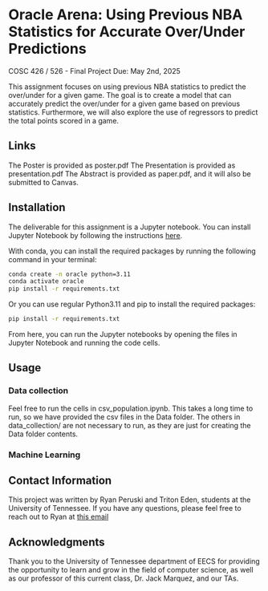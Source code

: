 # Oracle Arena: Using Previous NBA Statistics for Accurate Over/Under Predictions

COSC 426 / 526 - Final Project
Due: May 2nd, 2025

This assignment focuses on using previous NBA statistics to predict the over/under for a given game. The goal is to create a model that can accurately predict the over/under for a given game based on previous statistics. Furthermore, we will also explore the use of regressors to predict the total points scored in a game.

## Links

The Poster is provided as poster.pdf
The Presentation is provided as presentation.pdf
The Abstract is provided as paper.pdf, and it will also be submitted to Canvas.

## Installation

The deliverable for this assignment is a Jupyter notebook. You can install Jupyter Notebook by following the instructions [here](https://jupyter.org/install).

With conda, you can install the required packages by running the following command in your terminal:

```bash
conda create -n oracle python=3.11 
conda activate oracle
pip install -r requirements.txt
```

Or you can use regular Python3.11 and pip to install the required packages:

```bash
pip install -r requirements.txt
```

From here, you can run the Jupyter notebooks by opening the files in Jupyter Notebook and running the code cells.

## Usage

### Data collection

Feel free to run the cells in csv_population.ipynb. This takes a long time to run, so we have provided the csv files in the Data folder. The others in data_collection/ are not necessary to run, as they are just for creating the Data folder contents.

### Machine Learning

## Contact Information

This project was written by Ryan Peruski and Triton Eden, students at the University of Tennessee. If you have any questions, please feel free to reach out to Ryan at [this email](mailto:yhg461@vols.utk.edu)

## Acknowledgments

Thank you to the University of Tennessee department of EECS for providing the opportunity to learn and grow in the field of computer science, as well as our professor of this current class, Dr. Jack Marquez, and our TAs.
